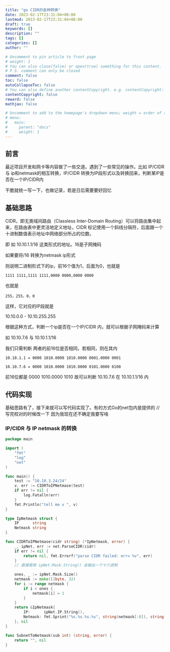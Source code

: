 ```yaml
---
title: "go CIDR的各种转换"
date: 2023-02-17T23:31:04+08:00
lastmod: 2023-02-17T23:31:04+08:00
draft: true
keywords: []
description: ""
tags: []
categories: []
author: ""

# Uncomment to pin article to front page
# weight: 1
# You can also close(false) or open(true) something for this content.
# P.S. comment can only be closed
comment: false
toc: false
autoCollapseToc: false
# You can also define another contentCopyright. e.g. contentCopyright: "This is another copyright."
contentCopyright: false
reward: false
mathjax: false

# Uncomment to add to the homepage's dropdown menu; weight = order of article
# menu:
#   main:
#     parent: "docs"
#     weight: 1
---
```


<!--more-->

## 前言

最近项目开发和网卡等内容做了一些交道。遇到了一些常见的操作。比如 IP/CIDR 与 ip和netmask的相互转换，IP/CIDR 转换为IP段形式以及转换回来，判断某IP是否在一个IP/CIDR内

干脆就统一写一下，也做记录，若是日后需要要好回忆

##  基础思路

CIDR，即无类域间路由（Classless Inter-Domain Routing）可以将路由集中起来，在路由表中更灵活地定义地址，CIDR 标记使用一个斜线分隔符，后面跟一个十进制数值表示地址中网络部分所占的位数。

即 如 10.10.1.1/16 这类形式的地址。16是子网掩码

如果要将/16 转换为netmask ip形式

则说明二进制形式下的ip，前16个值为1，后面为0，也就是

`1111 1111,1111 1111,0000 0000,0000 0000`

也就是 

`255，255，0，0`

这样，它对应的IP段就是

10.10.0.0 - 10.10.255.255

根据这种方式，判断一个ip是否在一个IP/CIDR 内，就可以根据子网掩码来计算

如 10.10.7.6 与 10.10.1.1/16

我们只需判断 两者的前16位是否相同，若相同，则在其内
 
`10.10.1.1 = 0000 1010.0000 1010.0000 0001.0000 0001`

`10.10.7.6 = 0000 1010.0000 1010.0000 0101.0000 0100`

前16位都是 0000 1010.0000 1010 故可以判断 10.10.7.6 在 10.10.1.1/16 内

## 代码实现

基础思路有了，接下来就可以写代码实现了。有的方式Go的net包内是提供的 // 写完校对的时候改一下 因为我现在还不确定我要写啥

###  IP/CIDR 与 IP netmask 的转换

``` GO
package main

import (
	"fmt"
	"log"
	"net"
)

func main() {
	test := "10.10.3.24/24"
	v, err := CIDRToIPNetmase(test)
	if err != nil {
		log.Fatalln(err)
	}
	fmt.Println("tell me v ", v)
}

type IpNetmask struct {
	IP      string
	Netmask string
}

func CIDRToIPNetmase(cidr string) (*IpNetmask, error) {
	_, ipNet, err := net.ParseCIDR(cidr)
	if err != nil {
		return nil, fmt.Errorf("parse CIDR failed: err= %v", err)
	}
	// 直接使用 ipNet.Mask.String() 会输出一个十六进制

	ones, _ := ipNet.Mask.Size()
	netmask := make([]byte, 32)
	for i := range netmask {
		if i < ones {
			netmask[i] = 1
		}
	}
	return &IpNetmask{
		IP:      ipNet.IP.String(),
		Netmask: fmt.Sprint("%s.%s.%s.%s", string(netmask[:8]), string(netmask[8:16]), string(netmask[16:32]), string(netmask[24:32])),
	}, nil
}

func SubnetToNetmask(sub int) (string, error) {
	return "", nil
}

```